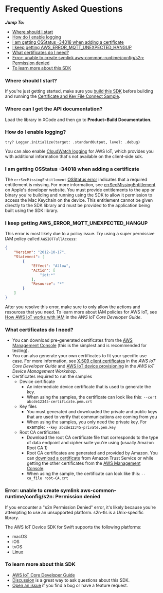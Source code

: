 # Frequently Asked Questions

*__Jump To:__*
* [Where should I start](#where-should-i-start)
* [How do I enable logging](#how-do-i-enable-logging)
* [I am getting OSStatus -34018 when adding a certificate](#i-am-getting-osstatus--34018-when-adding-a-certificate)
* [I keep getting AWS_ERROR_MQTT_UNEXPECTED_HANGUP](#i-keep-getting-aws_error_mqtt_unexpected_hangup)
* [What certificates do I need?](#what-certificates-do-i-need)
* [Error: unable to create symlink aws-common-runtime/config/s2n: Permission denied](#error-unable-to-create-symlink-aws-common-runtimeconfigs2n-Permission-denied)
* [To learn more about this SDK](#to-learn-more-about-this-sdk)

### Where should I start?

If you're just getting started, make sure you [build this SDK](https://github.com/aws/aws-iot-device-sdk-swift#build-the-library) before building and running the [Certificate and Key File Connect Sample](https://github.com/aws/aws-iot-device-sdk-swift/tree/main/Samples/Mqtt5ConnectionSamples/CertAndKeyFileConnect).

### Where can I get the API documentation?
Load the library in XCode and then go to **Product**>**Build Documentation**.

### How do I enable logging?

```
try? Logger.initialize(target: .standardOutput, level: .debug)
```
You can also enable [CloudWatch logging](https://docs.aws.amazon.com/iot/latest/developerguide/cloud-watch-logs.html) for AWS IoT, which provides you with additional information that's not available on the client-side sdk.

### I am getting OSStatus -34018 when adding a certificate

The `errSecMissingEntitlement` [OSStatus error](https://www.osstatus.com/search/results?platform=all&framework=all&search=-34018) indicates that a required entitlement is missing. For more information, see [errSecMissingEntitlement](https://developer.apple.com/documentation/security/errsecmissingentitlement) on Apple's developer website. You must provide entitlements to the app or binary you're building and running using the SDK to allow it permission to access the Mac Keychain on the device. This entitlement cannot be given directly to the SDK library and must be provided to the application being built using the SDK library.


### I keep getting AWS_ERROR_MQTT_UNEXPECTED_HANGUP

This error is most likely due to a policy issue. Try using a super permissive IAM policy called `AWSIOTFullAccess`:

``` json
{
    "Version": "2012-10-17",
    "Statement": [
        {
            "Effect": "Allow",
            "Action": [
                "iot:*"
            ],
            "Resource": "*"
        }
    ]
}
```

After you resolve this error, make sure to only allow the actions and resources that you need. To learn more about IAM policies for AWS IoT, see [How AWS IoT works with IAM](https://docs.aws.amazon.com/iot/latest/developerguide/security_iam_service-with-iam.html) in the *AWS IoT Core Developer Guide*.

### What certificates do I need?

* You can download pre-generated certificates from the [AWS Management Console](https://console.aws.amazon.com/) (this is the simplest and is recommended for testing).
* You can also generate your own certificates to fit your specific use case. For more information, see [X.509 client certificates](https://docs.aws.amazon.com/iot/latest/developerguide/x509-client-certs.html) in the *AWS IoT Core Developer Guide* and [AWS IoT device provisioning](https://catalog.us-east-1.prod.workshops.aws/workshops/7c2b04e7-8051-4c71-bc8b-6d2d7ce32727/en-US/030-provisioning-options) in the *AWS IoT Device Management Workshop*.
* Certificates required to run the samples
    * Device certificate
        * An intermediate device certificate that is used to generate the key.
        * When using the samples, the certificate can look like this: `--cert abcde12345-certificate.pem.crt`
    * Key files
        * You must generated and downloaded the private and public keys that are used to verify that communications are coming from you
        * When using the samples, you only need the private key. For example: `--key abcde12345-private.pem.key`
    * Root CA certificates
        * Download the root CA certificate file that corresponds to the type of data endpoint and cipher suite you're using (usually Amazon Root CA 1)
        * Root CA certificates are generated and provided by Amazon. You can [download a certificate](https://www.amazontrust.com/repository/) from Amazon Trust Service or while getting the other certificates from the [AWS Management Console](https://console.aws.amazon.com/).
        * When using the sample, the certificate can look like this: `--ca_file root-CA.crt`


### Error: unable to create symlink aws-common-runtime/config/s2n: Permission denied
If you encounter a "s2n Permission Denied" error, it's likely because you're attempting to use an unsupported platform. s2n-tls is a Unix-specific library.

The AWS IoT Device SDK for Swift supports the following platforms:
* macOS
* iOS
* tvOS
* Linux

### To learn more about this SDK

* [AWS IoT Core Developer Guide](https://docs.aws.amazon.com/iot/latest/developerguide/what-is-aws-iot.html)
* [Discussion](https://github.com/aws/aws-iot-device-sdk-swift/discussions) is a great way to ask questions about this SDK.
* [Open an issue](https://github.com/aws/aws-iot-device-sdk-swift/issues) if you find a bug or have a feature request.
